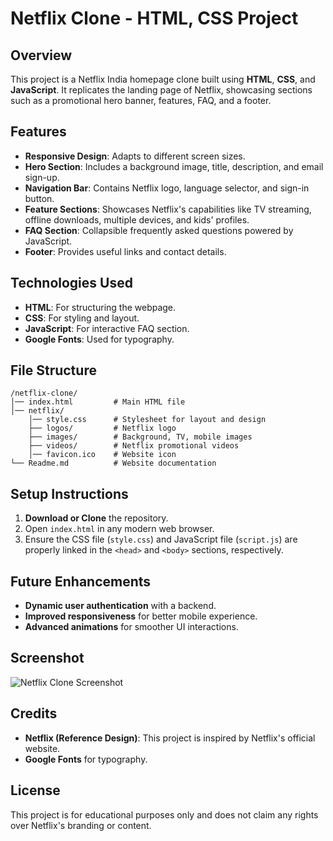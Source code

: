 # Netflix Clone - HTML, CSS Project

## Overview
This project is a Netflix India homepage clone built using **HTML**, **CSS**, and **JavaScript**. It replicates the landing page of Netflix, showcasing sections such as a promotional hero banner, features, FAQ, and a footer.

## Features
- **Responsive Design**: Adapts to different screen sizes.
- **Hero Section**: Includes a background image, title, description, and email sign-up.
- **Navigation Bar**: Contains Netflix logo, language selector, and sign-in button.
- **Feature Sections**: Showcases Netflix's capabilities like TV streaming, offline downloads, multiple devices, and kids' profiles.
- **FAQ Section**: Collapsible frequently asked questions powered by JavaScript.
- **Footer**: Provides useful links and contact details.

## Technologies Used
- **HTML**: For structuring the webpage.
- **CSS**: For styling and layout.
- **JavaScript**: For interactive FAQ section.
- **Google Fonts**: Used for typography.

## File Structure
```
/netflix-clone/
│── index.html         # Main HTML file
│── netflix/
    │── style.css      # Stylesheet for layout and design
    ├── logos/         # Netflix logo
    ├── images/        # Background, TV, mobile images
    ├── videos/        # Netflix promotional videos
    │── favicon.ico    # Website icon
└── Readme.md          # Website documentation
```

## Setup Instructions
1. **Download or Clone** the repository.
2. Open `index.html` in any modern web browser.
3. Ensure the CSS file (`style.css`) and JavaScript file (`script.js`) are properly linked in the `<head>` and `<body>` sections, respectively.

## Future Enhancements
- **Dynamic user authentication** with a backend.
- **Improved responsiveness** for better mobile experience.
- **Advanced animations** for smoother UI interactions.

## Screenshot
![Netflix Clone Screenshot](assets/images/screenshot.png)

## Credits
- **Netflix (Reference Design)**: This project is inspired by Netflix's official website.
- **Google Fonts** for typography.

## License
This project is for educational purposes only and does not claim any rights over Netflix's branding or content.
